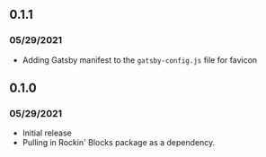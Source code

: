 ## 0.1.1

### 05/29/2021

- Adding Gatsby manifest to the `gatsby-config.js` file for favicon

## 0.1.0

### 05/29/2021

- Initial release
- Pulling in Rockin' Blocks package as a dependency.

